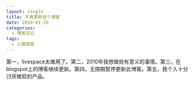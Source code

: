 ```yaml
---
layout: single
title: 不再更新这个博客
date: 2010-01-26
categories:
  - 博客日记
tags:
  - 心情随笔
---
```


第一，livespace太难用了。第二，2010年我想做些有意义的事情。第三，在blogspot上的博客继续更新。第四，无限期暂停更新此博客。第五，我个人十分讨厌微软的产品。
